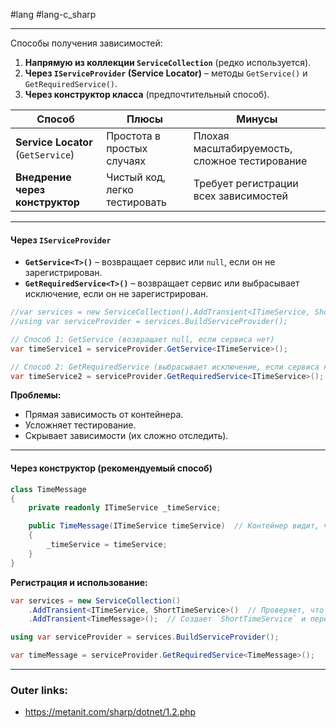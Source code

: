 #lang #lang-c_sharp

---
Способы получения зависимостей:  
1. **Напрямую из коллекции `ServiceCollection`** (редко используется).  
2. **Через `IServiceProvider` (Service Locator)** – методы `GetService()` и `GetRequiredService()`.  
3. **Через конструктор класса** (предпочтительный способ).  

| Способ                     | Плюсы                          | Минусы                          |  
|----------------------------|--------------------------------|---------------------------------|  
| **Service Locator** (`GetService`) | Простота в простых случаях     | Плохая масштабируемость, сложное тестирование |  
| **Внедрение через конструктор** | Чистый код, легко тестировать | Требует регистрации всех зависимостей |  

---
#### **Через `IServiceProvider`**  

- **`GetService<T>()`** – возвращает сервис или `null`, если он не зарегистрирован.  
- **`GetRequiredService<T>()`** – возвращает сервис или выбрасывает исключение, если он не зарегистрирован.  
 
```csharp
//var services = new ServiceCollection().AddTransient<ITimeService, ShortTimeService>();  
//using var serviceProvider = services.BuildServiceProvider();  

// Способ 1: GetService (возвращает null, если сервиса нет)  
var timeService1 = serviceProvider.GetService<ITimeService>();  

// Способ 2: GetRequiredService (выбрасывает исключение, если сервиса нет)  
var timeService2 = serviceProvider.GetRequiredService<ITimeService>();  
```  

**Проблемы:**  
- Прямая зависимость от контейнера.  
- Усложняет тестирование.  
- Скрывает зависимости (их сложно отследить).  

---
#### **Через конструктор (рекомендуемый способ)**  

```csharp
class TimeMessage  
{  
    private readonly ITimeService _timeService;  

    public TimeMessage(ITimeService timeService)  // Контейнер видит, что `TimeMessage` требует `ITimeService`.  
    {  
        _timeService = timeService;  
    }  
}  
```  

**Регистрация и использование:**  
```csharp
var services = new ServiceCollection()  
    .AddTransient<ITimeService, ShortTimeService>()  // Проверяет, что `ITimeService` зарегистрирован как `ShortTimeService`.
    .AddTransient<TimeMessage>();  // Создает `ShortTimeService` и передает его в конструктор `TimeMessage`.  

using var serviceProvider = services.BuildServiceProvider();  

var timeMessage = serviceProvider.GetRequiredService<TimeMessage>();  
```  

---
### Outer links:
- https://metanit.com/sharp/dotnet/1.2.php